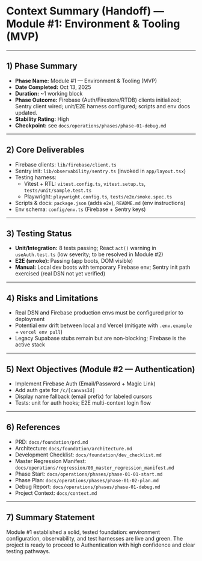 # Context Summary (Handoff) — Module #1: Environment & Tooling (MVP)

---

## 1) Phase Summary
- **Phase Name:** Module #1 — Environment & Tooling (MVP)
- **Date Completed:** Oct 13, 2025
- **Duration:** ~1 working block
- **Phase Outcome:** Firebase (Auth/Firestore/RTDB) clients initialized; Sentry client wired; unit/E2E harness configured; scripts and env docs updated.
- **Stability Rating:** High
- **Checkpoint:** see `docs/operations/phases/phase-01-debug.md`

---

## 2) Core Deliverables
- Firebase clients: `lib/firebase/client.ts`
- Sentry init: `lib/observability/sentry.ts` (invoked in `app/layout.tsx`)
- Testing harness:
  - Vitest + RTL: `vitest.config.ts`, `vitest.setup.ts`, `tests/unit/sample.test.ts`
  - Playwright: `playwright.config.ts`, `tests/e2e/smoke.spec.ts`
- Scripts & docs: `package.json` (adds `e2e`), `README.md` (env instructions)
- Env schema: `config/env.ts` (Firebase + Sentry keys)

---

## 3) Testing Status
- **Unit/Integration:** 8 tests passing; React `act()` warning in `useAuth.test.ts` (low severity; to be resolved in Module #2)
- **E2E (smoke):** Passing (app boots, DOM visible)
- **Manual:** Local dev boots with temporary Firebase env; Sentry init path exercised (real DSN not yet verified)

---

## 4) Risks and Limitations
- Real DSN and Firebase production envs must be configured prior to deployment
- Potential env drift between local and Vercel (mitigate with `.env.example` + `vercel env pull`)
- Legacy Supabase stubs remain but are non-blocking; Firebase is the active stack

---

## 5) Next Objectives (Module #2 — Authentication)
- Implement Firebase Auth (Email/Password + Magic Link)
- Add auth gate for `/c/[canvasId]`
- Display name fallback (email prefix) for labeled cursors
- Tests: unit for auth hooks; E2E multi-context login flow

---

## 6) References
- PRD: `docs/foundation/prd.md`
- Architecture: `docs/foundation/architecture.md`
- Development Checklist: `docs/foundation/dev_checklist.md`
- Master Regression Manifest: `docs/operations/regression/00_master_regression_manifest.md`
- Phase Start: `docs/operations/phases/phase-01-01-start.md`
- Phase Plan: `docs/operations/phases/phase-01-02-plan.md`
- Debug Report: `docs/operations/phases/phase-01-debug.md`
- Project Context: `docs/context.md`

---

## 7) Summary Statement
Module #1 established a solid, tested foundation: environment configuration, observability, and test harnesses are live and green. The project is ready to proceed to Authentication with high confidence and clear testing pathways.
